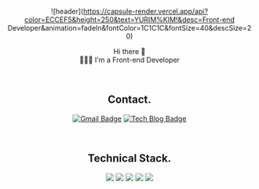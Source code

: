 


<div align=center>
  
![header](https://capsule-render.vercel.app/api?color=ECCEF5&height=250&text=YURIM%KIM!&desc=Front-end Developer&animation=fadeIn&fontColor=1C1C1C&fontSize=40&descSize=20)
  
Hi there 👋 <br />
👩🏻‍💻 I'm a Front-end Developer

<br />
  
## Contact.
[![Gmail Badge](https://img.shields.io/badge/Gmail-d14836?style=flat-square&logo=Gmail&logoColor=white&link=mailto:icho0405@gmail.com)](mailto:icho0405@gmail.com) [![Tech Blog Badge](http://img.shields.io/badge/-Tech%20blog-black?style=flat-square&logo=github&link=https://velog.io/@april_5/)](https://zzsza.github.io/)

<br />
  
## Technical Stack.
<img src="https://img.shields.io/badge/react-61DAFB?style=for-the-badge&logo=react&logoColor=black" /> <img src="https://img.shields.io/badge/javascript-F7DF1E?style=for-the-badge&logo=javascript&logoColor=black" /> <img src="https://img.shields.io/badge/html-E34F26?style=for-the-badge&logo=html5&logoColor=white" /> <img src="https://img.shields.io/badge/css-1572B6?style=for-the-badge&logo=css3&logoColor=white" /> <img src="https://img.shields.io/badge/github-181717?style=for-the-badge&logo=github&logoColor=white" />

<br /><br />
  
<!-- [![Anurag's github stats](https://github-readme-stats.vercel.app/api?username=yurim45)](https://github.com/anuraghazra/github-readme-stats) -->

</div>

<!--
**yurim45/yurim45** is a ✨ _special_ ✨ repository because its `README.md` (this file) appears on your GitHub profile.

Here are some ideas to get you started:

- 🔭 I’m currently working on ...
- 🌱 I’m currently learning ...
- 👯 I’m looking to collaborate on ...
- 🤔 I’m looking for help with ...
- 💬 Ask me about ...
- 📫 How to reach me: ...
- 😄 Pronouns: ...
- ⚡ Fun fact: ...
-->
